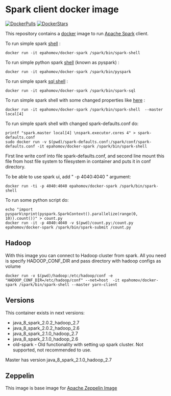 Spark client docker image
=========================

[![DockerPulls](https://img.shields.io/docker/pulls/epahomov/docker-spark.svg)](https://registry.hub.docker.com/u/epahomov/docker-spark)
[![DockerStars](https://img.shields.io/docker/stars/epahomov/docker-spark.svg)](https://registry.hub.docker.com/u/epahomov/docker-spark)

This repository contains a [docker](https://www.docker.io/) image to run [Apache Spark](https://spark.apache.org/) client.

To run simple spark [shell](http://spark.apache.org/docs/latest/quick-start.html#basics) :

```
docker run -it epahomov/docker-spark /spark/bin/spark-shell
```

To run simple python spark [shell](http://spark.apache.org/docs/latest/quick-start.html#basics) (known as pyspark) :

```
docker run -it epahomov/docker-spark /spark/bin/pyspark
```

To run simple spark [sql shell](http://spark.apache.org/docs/latest/quick-start.html#basics) :

```
docker run -it epahomov/docker-spark /spark/bin/spark-sql
```

To run simple spark shell with some changed properties like [here](http://spark.apache.org/docs/latest/programming-guide.html#using-the-shell) :

```
docker run -it epahomov/docker-spark /spark/bin/spark-shell  --master local[4]
```

To run simple spark shell with changed spark-defaults.conf do:

```
printf "spark.master local[4] \nspark.executor.cores 4" > spark-defaults.conf
sudo docker run -v $(pwd)/spark-defaults.conf:/spark/conf/spark-defaults.conf -it epahomov/docker-spark /spark/bin/spark-shell
```
First line write conf into file spark-defaults.conf, and second line mount this file from host file system to filesystem in container and puts it in conf directory.

To be able to use spark ui, add " -p 4040:4040 " argument:

```
docker run -ti -p 4040:4040 epahomov/docker-spark /spark/bin/spark-shell
```

To run some python script do:

```
echo "import pyspark\nprint(pyspark.SparkContext().parallelize(range(0, 10)).count())" > count.py
docker run -it -p 4040:4040 -v $(pwd)/count.py:/count.py epahomov/docker-spark /spark/bin/spark-submit /count.py
```

## Hadoop

With this image you can connect to Hadoop cluster from spark. All you need is specify HADOOP_CONF_DIR and pass directory with hadoop configs as volume

```
docker run -v $(pwd)/hadoop:/etc/hadoop/conf -e "HADOOP_CONF_DIR=/etc/hadoop/conf" --net=host  -it epahomov/docker-spark /spark/bin/spark-shell --master yarn-client
```

## Versions

This container exists in next versions:

* java_8_spark_2.0.2_hadoop_2.7
* java_8_spark_2.0.2_hadoop_2.6
* java_8_spark_2.1.0_hadoop_2.7
* java_8_spark_2.1.0_hadoop_2.6
* old-spark - Old functionality with setting up spark cluster. Not supported, not recommended to use.

Master has version java_8_spark_2.1.0_hadoop_2.7

## Zeppelin

This image is base image for [Apache Zeppelin Image](https://github.com/epahomov/docker-zeppelin)